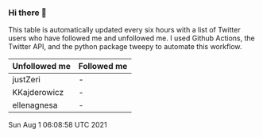 ### Hi there 👋

This table is automatically updated every six hours with a list of Twitter users who have followed me and unfollowed me. I used Github Actions, the Twitter API, and the python package tweepy to automate this workflow.

| Unfollowed me |  Followed me |
| --- | --- |
|justZeri|-|
|KKajderowicz|-|
|ellenagnesa|-|
Sun Aug  1 06:08:58 UTC 2021
